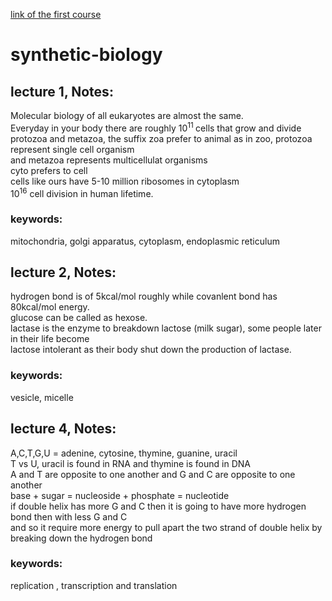 [link of the first course](https://www.youtube.com/watch?time_continue=5&v=t5Y89b-3Zvc)

# synthetic-biology
## lecture 1, Notes:
  Molecular biology of all eukaryotes are almost the same.<br />
  Everyday in your body there are roughly 10<sup>11 </sup> cells that grow and divide<br />
  protozoa and metazoa, the suffix zoa prefer to animal as in zoo, protozoa represent single cell organism <br />
  and metazoa represents multicellulat organisms <br />
  cyto prefers to cell <br />
  cells like ours have 5-10 million ribosomes in cytoplasm <br />
  10<sup>16</sup> cell division in human lifetime. <br/>

### keywords: 
  mitochondria, golgi apparatus, cytoplasm, endoplasmic reticulum

## lecture 2, Notes:
  hydrogen bond is of 5kcal/mol roughly while covanlent bond has 80kcal/mol energy.<br/>
  glucose can be called as hexose.<br/>
  lactase is the enzyme to breakdown lactose (milk sugar), some people later in their life become<br/>
  lactose intolerant as their body shut down the production of lactase. 

### keywords: 
vesicle, micelle

## lecture 4, Notes:
  A,C,T,G,U = adenine, cytosine, thymine, guanine, uracil <br/>
  T vs U, uracil is found in RNA and thymine is found in DNA <br/>
  A and T are opposite to one another and G and C are opposite to one another <br />
  base + sugar = nucleoside + phosphate = nucleotide <br/>
  if double helix has more G and C then it is going to have more hydrogen bond then with less G and C <br/>
  and so it require more energy to pull apart the two strand of double helix by breaking down the hydrogen bond <br/>
  
  
### keywords:
  replication , transcription and translation
